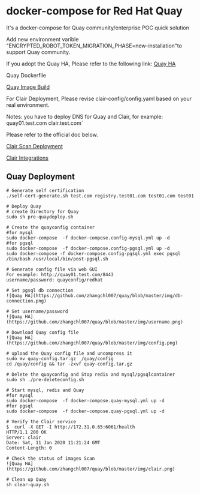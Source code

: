 # docker-compose for Red Hat Quay 

It's a docker-compose for Quay community/enterprise POC quick solution 

Add new environment varible "ENCRYPTED_ROBOT_TOKEN_MIGRATION_PHASE=new-installation"to support Quay community.

If you adopt the Quay HA, Please refer to the following link:
[Quay HA](https://github.com/zhangchl007/quay-ha)

Quay Dockerfile

[Quay Image Build](https://github.com/quay/quay/blob/master/docs/development-container.md)

For Clair Deployment, Please revise clair-config/config.yaml based on your real environment.

Notes: you have to deploy DNS for Quay and Clair, for example: 
quay01.test.com
clair.test.com`

Please refer to the official doc below.

[Clair Scan Deployment](https://access.redhat.com/documentation/en-us/red_hat_quay/3/html-single/manage_red_hat_quay/index#quay-security-scanner)

[Clair Integrations](https://github.com/quay/clair/blob/master/Documentation/integrations.md)
## Quay Deployment
```
# Generate self certification 
./self-cert-generate.sh test.com registry.test01.com test01.com test01

# Deploy Quay
# create Directory for Quay
sudo sh pre-quaydeploy.sh

# Create the quayconfig container
#for mysql
sudo docker-compose  -f docker-compose.config-mysql.yml up -d
#for pgsql
sudo docker-compose  -f docker-compose.config-pgsql.yml up -d
sudo docker-compose -f docker-compose.config-pgsql.yml exec pgsql /bin/bash /usr/local/bin/post-pgsql.sh

# Generate config file via web GUI
For example: http://quay01.test.com/8443
username/password: quayconfig/redhat

# Set pgsql db connection
![Quay HA](https://github.com/zhangchl007/quay/blob/master/img/db-connection.png)

# Set username/password
![Quay HA](https://github.com/zhangchl007/quay/blob/master/img/username.png)

# Download Quay config file
![Quay HA](https://github.com/zhangchl007/quay/blob/master/img/config.png)

# upload the Quay config file and uncompress it
sudo mv quay-config.tar.gz  /quay/config
cd /quay/config && tar -zxvf quay-config.tar.gz

# Delete the quayconfig and Stop redis and mysql/pgsqlcontainer
sudo sh ./pre-deleteconfig.sh

# Start mysql, redis and Quay
#for mysql
sudo docker-compose  -f docker-compose.quay-mysql.yml up -d
#for pgsql
sudo docker-compose  -f docker-compose.quay-pgsql.yml up -d

# Verify the Clair service 
$  curl -X GET -I http://172.31.0.65:6061/health
HTTP/1.1 200 OK
Server: clair
Date: Sat, 11 Jan 2020 11:21:24 GMT
Content-Length: 0

# Check the status of images Scan 
![Quay HA](https://github.com/zhangchl007/quay/blob/master/img/clair.png)

# Clean up Quay
sh clear-quay.sh
```
